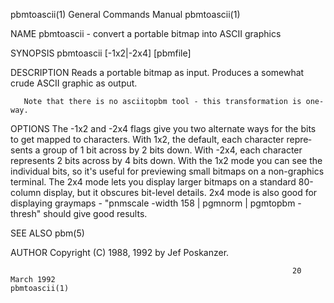 pbmtoascii(1)                                                 General Commands Manual                                                pbmtoascii(1)

NAME
       pbmtoascii - convert a portable bitmap into ASCII graphics

SYNOPSIS
       pbmtoascii [-1x2|-2x4] [pbmfile]

DESCRIPTION
       Reads a portable bitmap as input.  Produces a somewhat crude ASCII graphic as output.

       Note that there is no asciitopbm tool - this transformation is one-way.

OPTIONS
       The -1x2 and -2x4 flags give you two alternate ways for the bits to get mapped to characters.  With 1x2, the default, each character repre‐
       sents a group of 1 bit across by 2 bits down.  With -2x4, each character represents 2 bits across by 4 bits down.  With the  1x2  mode  you
       can  see the individual bits, so it's useful for previewing small bitmaps on a non-graphics terminal.  The 2x4 mode lets you display larger
       bitmaps on a standard 80-column display, but it obscures bit-level details.  2x4 mode is also good  for  displaying  graymaps  -  "pnmscale
       -width 158 | pgmnorm | pgmtopbm -thresh" should give good results.

SEE ALSO
       pbm(5)

AUTHOR
       Copyright (C) 1988, 1992 by Jef Poskanzer.

                                                                   20 March 1992                                                     pbmtoascii(1)
